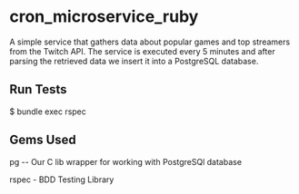 # cron_microservice_ruby

A simple service that gathers data about popular games and top streamers from the Twitch API. The service is executed every 5 minutes and after parsing the retrieved data we insert it into a PostgreSQL database.

## Run Tests

$ bundle exec rspec

## Gems Used

pg -- Our C lib wrapper for working with PostgreSQl database

rspec - BDD Testing Library

